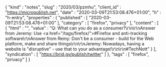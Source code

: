{
  "kind" : "notes",
  "slug" : "2020/03/pzmhu",
  "client_id" : "https://micropublish.net",
  "date" : "2020-03-09T21:53:08.476+01:00",
  "h" : "h-entry",
  "properties" : {
    "published" : [ "2020-03-09T21:53:08.476+01:00" ],
    "category" : [ "firefox", "privacy" ],
    "content" : [ {
      "html" : "",
      "value" : "Q: What can you do as a consumer?\r\n\r\nAnswer from Jeremy: Use <a href=\"/tags/firefox/\">#Firefox</a> and anti-tracking software\r\nAnswer from Remy: Don't be a consumer - build for the Web platform, make and share things\r\n\r\nJeremy: Nowadays, having a website is \"disruptive\" - use that to your advantage!\r\n\r\n#TechNott"
    } ],
    "syndication" : [ "https://brid.gy/publish/twitter" ]
  },
  "tags" : [ "firefox", "privacy" ]
}
